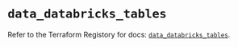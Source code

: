 # `data_databricks_tables`

Refer to the Terraform Registory for docs: [`data_databricks_tables`](https://registry.terraform.io/providers/databricks/databricks/1.27.0/docs/data-sources/tables).
